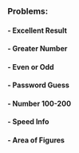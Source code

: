 ### Problems:

#### - Excellent Result
#### - Greater Number
#### - Even or Odd
#### - Password Guess
#### - Number 100-200
#### - Speed Info
#### - Area of Figures